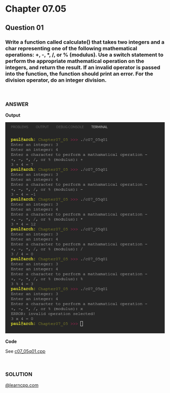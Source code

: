 # Chapter 07.05
## Question 01

### Write a function called calculate() that takes two integers and a char representing one of the following mathematical operations: +, -, *, /, or % (modulus). Use a switch statement to perform the appropriate mathematical operation on the integers, and return the result. If an invalid operator is passed into the function, the function should print an error. For the division operator, do an integer division.

<br>

### ANSWER
**Output**

![Console Output](c07_05q01.png "Console Output")

**Code**

See [c07_05q01.cpp](./c07_05q01.cpp)



<br>

### SOLUTION
[@learncpp.com](https://www.learncpp.com/cpp-tutorial/switch-fallthrough-and-scoping#cpp_solution_id_0)